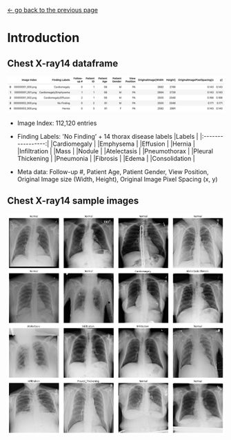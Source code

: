 [<- go back to the previous page](../chestxray/README.md)

# Introduction

## Chest X-ray14 dataframe

![dataframe](images/dataframe.png)

- Image Index: 112,120 entries

- Finding Labels: 'No Finding’ + 14 thorax disease labels 
|Labels             |
|:-----------------:|
|Cardiomegaly       |
|Emphysema          |
|Effusion           |
|Hernia             |
|Infiltration       |
|Mass               | 
|Nodule             | 
|Atelectasis        |
|Pneumothorax       | 
|Pleural Thickening |
|Pneumonia          |
|Fibrosis           |
|Edema              |
|Consolidation      |

- Meta data: Follow-up #, Patient Age, Patient Gender, View Position, Original Image size (Width, Height), Original Image Pixel Spacing (x, y) 

## Chest X-ray14 sample images
![xraysample](images/xraysample.png)
